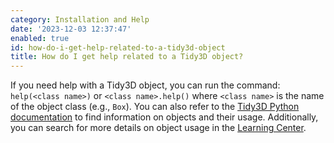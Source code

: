 ```yaml
---
category: Installation and Help
date: '2023-12-03 12:37:47'
enabled: true
id: how-do-i-get-help-related-to-a-tidy3d-object
title: How do I get help related to a Tidy3D object?
---
```


If you need help with a Tidy3D object, you can run the command: `help(<class name>)`&nbsp;or&nbsp;`<class name>.help()` where `<class name>`&nbsp;is the name of the object class (e.g., `Box`). You can also refer to the [Tidy3D Python documentation](https://docs.flexcompute.com/projects/tidy3d/en/latest/index.html) to find information on objects and their usage. Additionally, you can search for more details on object usage in the [Learning Center](https://www.flexcompute.com/tidy3d/learning-center/).
